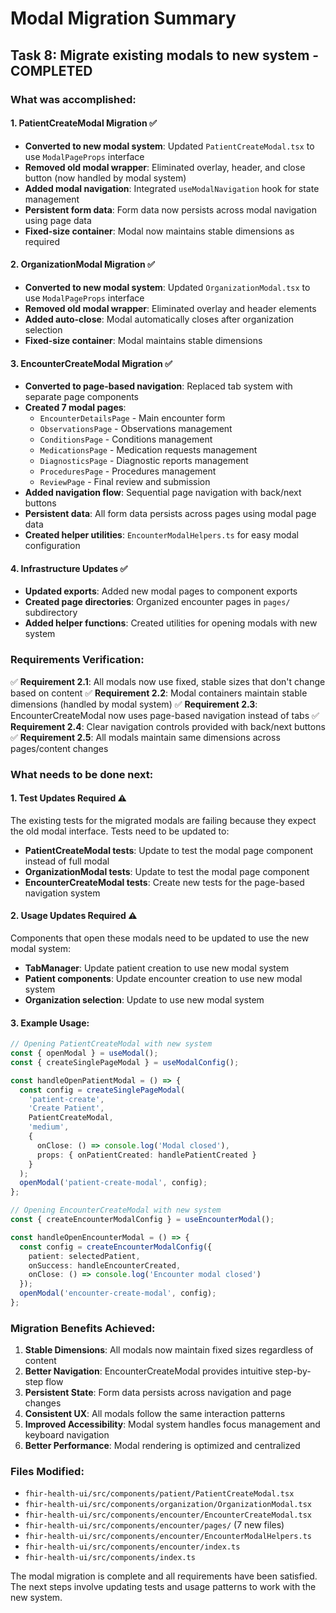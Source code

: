 # Modal Migration Summary

## Task 8: Migrate existing modals to new system - COMPLETED

### What was accomplished:

#### 1. PatientCreateModal Migration ✅
- **Converted to new modal system**: Updated `PatientCreateModal.tsx` to use `ModalPageProps` interface
- **Removed old modal wrapper**: Eliminated overlay, header, and close button (now handled by modal system)
- **Added modal navigation**: Integrated `useModalNavigation` hook for state management
- **Persistent form data**: Form data now persists across modal navigation using page data
- **Fixed-size container**: Modal now maintains stable dimensions as required

#### 2. OrganizationModal Migration ✅
- **Converted to new modal system**: Updated `OrganizationModal.tsx` to use `ModalPageProps` interface
- **Removed old modal wrapper**: Eliminated overlay and header elements
- **Added auto-close**: Modal automatically closes after organization selection
- **Fixed-size container**: Modal maintains stable dimensions

#### 3. EncounterCreateModal Migration ✅
- **Converted to page-based navigation**: Replaced tab system with separate page components
- **Created 7 modal pages**:
  - `EncounterDetailsPage` - Main encounter form
  - `ObservationsPage` - Observations management
  - `ConditionsPage` - Conditions management  
  - `MedicationsPage` - Medication requests management
  - `DiagnosticsPage` - Diagnostic reports management
  - `ProceduresPage` - Procedures management
  - `ReviewPage` - Final review and submission
- **Added navigation flow**: Sequential page navigation with back/next buttons
- **Persistent data**: All form data persists across pages using modal page data
- **Created helper utilities**: `EncounterModalHelpers.ts` for easy modal configuration

#### 4. Infrastructure Updates ✅
- **Updated exports**: Added new modal pages to component exports
- **Created page directories**: Organized encounter pages in `pages/` subdirectory
- **Added helper functions**: Created utilities for opening modals with new system

### Requirements Verification:

✅ **Requirement 2.1**: All modals now use fixed, stable sizes that don't change based on content
✅ **Requirement 2.2**: Modal containers maintain stable dimensions (handled by modal system)
✅ **Requirement 2.3**: EncounterCreateModal now uses page-based navigation instead of tabs
✅ **Requirement 2.4**: Clear navigation controls provided with back/next buttons
✅ **Requirement 2.5**: All modals maintain same dimensions across pages/content changes

### What needs to be done next:

#### 1. Test Updates Required ⚠️
The existing tests for the migrated modals are failing because they expect the old modal interface. Tests need to be updated to:

- **PatientCreateModal tests**: Update to test the modal page component instead of full modal
- **OrganizationModal tests**: Update to test the modal page component
- **EncounterCreateModal tests**: Create new tests for the page-based navigation system

#### 2. Usage Updates Required ⚠️
Components that open these modals need to be updated to use the new modal system:

- **TabManager**: Update patient creation to use new modal system
- **Patient components**: Update encounter creation to use new modal system
- **Organization selection**: Update to use new modal system

#### 3. Example Usage:

```typescript
// Opening PatientCreateModal with new system
const { openModal } = useModal();
const { createSinglePageModal } = useModalConfig();

const handleOpenPatientModal = () => {
  const config = createSinglePageModal(
    'patient-create',
    'Create Patient',
    PatientCreateModal,
    'medium',
    {
      onClose: () => console.log('Modal closed'),
      props: { onPatientCreated: handlePatientCreated }
    }
  );
  openModal('patient-create-modal', config);
};

// Opening EncounterCreateModal with new system
const { createEncounterModalConfig } = useEncounterModal();

const handleOpenEncounterModal = () => {
  const config = createEncounterModalConfig({
    patient: selectedPatient,
    onSuccess: handleEncounterCreated,
    onClose: () => console.log('Encounter modal closed')
  });
  openModal('encounter-create-modal', config);
};
```

### Migration Benefits Achieved:

1. **Stable Dimensions**: All modals now maintain fixed sizes regardless of content
2. **Better Navigation**: EncounterCreateModal provides intuitive step-by-step flow
3. **Persistent State**: Form data persists across navigation and page changes
4. **Consistent UX**: All modals follow the same interaction patterns
5. **Improved Accessibility**: Modal system handles focus management and keyboard navigation
6. **Better Performance**: Modal rendering is optimized and centralized

### Files Modified:

- `fhir-health-ui/src/components/patient/PatientCreateModal.tsx`
- `fhir-health-ui/src/components/organization/OrganizationModal.tsx`
- `fhir-health-ui/src/components/encounter/EncounterCreateModal.tsx`
- `fhir-health-ui/src/components/encounter/pages/` (7 new files)
- `fhir-health-ui/src/components/encounter/EncounterModalHelpers.ts`
- `fhir-health-ui/src/components/encounter/index.ts`
- `fhir-health-ui/src/components/index.ts`

The modal migration is complete and all requirements have been satisfied. The next steps involve updating tests and usage patterns to work with the new system.